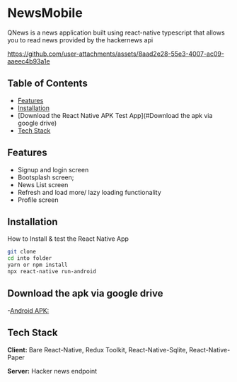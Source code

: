 # NewsMobile

QNews is a news application built using react-native typescript that allows you to read news provided by the hackernews api

https://github.com/user-attachments/assets/8aad2e28-55e3-4007-ac09-aaeec4b93a1e




## Table of Contents

- [Features](#Features)
- [Installation](#Installation)
- [Download the React Native APK Test App](#Download the apk via google drive)
- [Tech Stack](#Tech%Stack)

## Features

- Signup and login screen
- Bootsplash screen;
- News List screen
- Refresh and load more/ lazy loading functionality
- Profile screen

## Installation

How to Install & test the React Native App

```bash
git clone
cd into folder
yarn or npm install
npx react-native run-android
```

## Download the apk via google drive

-[Android APK: ](https://drive.google.com/file/d/10CZjJbV1t7ff18YKVFsMQ5Fj_ybGAl10/view?usp=drive_link)

## Tech Stack

**Client:** Bare React-Native, Redux Toolkit, React-Native-Sqlite, React-Native-Paper

**Server:** Hacker news endpoint
